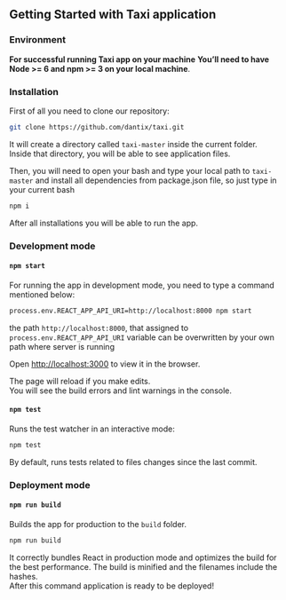## Getting Started with Taxi application

### Environment


**For successful running Taxi app on your machine**
**You’ll need to have Node >= 6 and npm >= 3 on your local machine**.


### Installation

First of all you need to clone our repository:

```sh
git clone https://github.com/dantix/taxi.git
```

It will create a directory called `taxi-master` inside the current folder.<br>
Inside that directory, you will be able to see application files.

Then, you will need to open your bash and type your local path to `taxi-master`
and install all dependencies from package.json file, so just type in your current bash
```sh
npm i 
```

After all installations you will be able to run the app. 

### Development mode

#### `npm start`
For running the app in development mode, you need to type a command mentioned below:<br>

```sh
process.env.REACT_APP_API_URI=http://localhost:8000 npm start
```

the path `http://localhost:8000`, that assigned to `process.env.REACT_APP_API_URI` 
 variable
 can be overwritten by your own path where server is running

Open [http://localhost:3000](http://localhost:3000) to view it in the browser.

The page will reload if you make edits.<br>
You will see the build errors and lint warnings in the console.

#### `npm test`

Runs the test watcher in an interactive mode:

```sh
npm test
```
  
By default, runs tests related to files changes since the last commit.

### Deployment mode

#### `npm run build`

Builds the app for production to the `build` folder.<br>

```sh
npm run build
```

It correctly bundles React in production mode and optimizes the build for the best performance.
The build is minified and the filenames include the hashes.<br>
After this command application is ready to be deployed!

